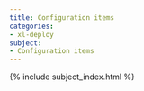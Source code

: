 ```yaml
---
title: Configuration items
categories:
- xl-deploy
subject:
- Configuration items
---
```


{% include subject_index.html %}
